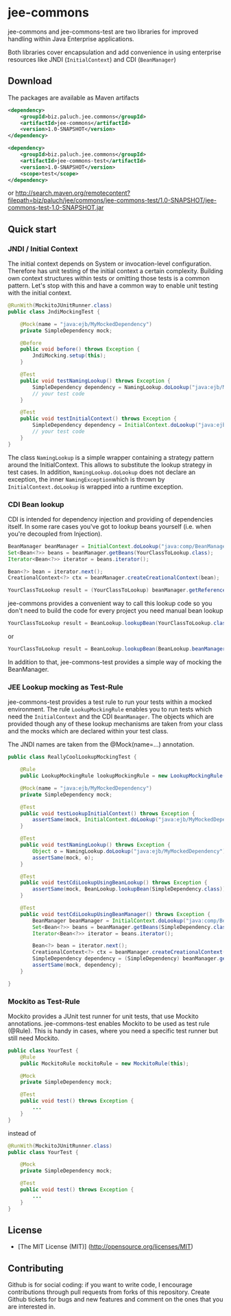 jee-commons
===============

jee-commons and jee-commons-test are two libraries for improved handling within Java Enterprise applications.

Both libraries cover encapsulation and add convenience in using enterprise resources like JNDI (`InitialContext`) and CDI (`BeanManager`)



Download
--------------

The packages are available as Maven artifacts

```xml
<dependency>
    <groupId>biz.paluch.jee.commons</groupId>
    <artifactId>jee-commons</artifactId>
    <version>1.0-SNAPSHOT</version>
</dependency>

<dependency>
    <groupId>biz.paluch.jee.commons</groupId>
    <artifactId>jee-commons-test</artifactId>
    <version>1.0-SNAPSHOT</version>
    <scope>test</scope>
</dependency>

```

or http://search.maven.org/remotecontent?filepath=biz/paluch/jee/commons/jee-commons-test/1.0-SNAPSHOT/jee-commons-test-1.0-SNAPSHOT.jar


## Quick start


### JNDI / Initial Context

The initial context depends on System or invocation-level configuration. Therefore has unit testing of the initial context a certain complexity. Building own context structures within tests or omitting those tests is a common pattern. Let's stop with this and have a common way to enable unit testing with the initial context.

```java
@RunWith(MockitoJUnitRunner.class)
public class JndiMockingTest {

    @Mock(name = "java:ejb/MyMockedDependency")
    private SimpleDependency mock;

    @Before
    public void before() throws Exception {
        JndiMocking.setup(this);
    }

    @Test
    public void testNamingLookup() throws Exception {
        SimpleDependency dependency = NamingLookup.doLookup("java:ejb/MyMockedDependency");
        // your test code
    }

    @Test
    public void testInitialContext() throws Exception {
        SimpleDependency dependency = InitialContext.doLookup("java:ejb/MyMockedDependency");
        // your test code
    }
}
```

The class `NamingLookup` is a simple wrapper containing a strategy pattern around the InitialContext. This allows to substitute the lookup strategy in test cases. In addition, `NamingLookup.doLookup` does not declare an exception, the inner `NamingException`which is thrown by `InitialContext.doLookup` is wrapped into a runtime exception.

### CDI Bean lookup

CDI is intended for dependency injection and providing of dependencies itself. In some rare cases you've got to lookup beans yourself (i.e. when you're decoupled from Injection).

```java
BeanManager beanManager = InitialContext.doLookup("java:comp/BeanManager");
Set<Bean<?>> beans = beanManager.getBeans(YourClassToLookup.class);
Iterator<Bean<?>> iterator = beans.iterator();

Bean<?> bean = iterator.next();
CreationalContext<?> ctx = beanManager.createCreationalContext(bean);

YourClassToLookup result = (YourClassToLookup) beanManager.getReference(bean, bean.getBeanClass(), ctx);
```

jee-commons provides a convenient way to call this lookup code so you don't need to build the code for every project you need manual bean lookup

```java
YourClassToLookup result = BeanLookup.lookupBean(YourClassToLookup.class);
```

or

```java
YourClassToLookup result = BeanLookup.lookupBean(BeanLookup.beanManager(), YourClassToLookup.class);
```

In addition to that, jee-commons-test provides a simple way of mocking the BeanManager.

### JEE Lookup mocking as Test-Rule

jee-commons-test provides a test rule to run your tests within a mocked environment. The rule `LookupMockingRule` enables you to run tests which need the `InitialContext` and the CDI `BeanManager`. The objects which are provided though any of these lookup mechanisms are taken from your class and the mocks which are declared within your test class.

The JNDI names are taken from the @Mock(name=...) annotation.

```java
public class ReallyCoolLookupMockingTest {

    @Rule
    public LookupMockingRule lookupMockingRule = new LookupMockingRule(this);

    @Mock(name = "java:ejb/MyMockedDependency")
    private SimpleDependency mock;

    @Test
    public void testLookupInitialContext() throws Exception {
        assertSame(mock, InitialContext.doLookup("java:ejb/MyMockedDependency"));
    }

    @Test
    public void testNamingLookup() throws Exception {
        Object o = NamingLookup.doLookup("java:ejb/MyMockedDependency");
        assertSame(mock, o);
    }

    @Test
    public void testCdiLookupUsingBeanLookup() throws Exception {
        assertSame(mock, BeanLookup.lookupBean(SimpleDependency.class));
    }

    @Test
    public void testCdiLookupUsingBeanManager() throws Exception {
        BeanManager beanManager = InitialContext.doLookup("java:comp/BeanManager");
        Set<Bean<?>> beans = beanManager.getBeans(SimpleDependency.class);
        Iterator<Bean<?>> iterator = beans.iterator();

        Bean<?> bean = iterator.next();
        CreationalContext<?> ctx = beanManager.createCreationalContext(bean);
        SimpleDependency dependency = (SimpleDependency) beanManager.getReference(bean, bean.getBeanClass(), ctx);
        assertSame(mock, dependency);
    }

}

```


### Mockito as Test-Rule

Mockito provides a JUnit test runner for unit tests, that use Mockito annotations. jee-commons-test enables Mockito to be used as test rule (@Rule). This is handy in cases, where you need a specific test runner but still need Mockito.


```java
public class YourTest {
    @Rule
    public MockitoRule mockitoRule = new MockitoRule(this);

    @Mock
    private SimpleDependency mock;

    @Test
    public void test() throws Exception {
        ...
    }
}
```

instead of

```java
@RunWith(MockitoJUnitRunner.class)
public class YourTest {

    @Mock
    private SimpleDependency mock;

    @Test
    public void test() throws Exception {
        ...
    }
}
```

License
-------
* [The MIT License (MIT)] (http://opensource.org/licenses/MIT)

Contributing
-------
Github is for social coding: if you want to write code, I encourage contributions through pull requests from forks of this repository.
Create Github tickets for bugs and new features and comment on the ones that you are interested in.
